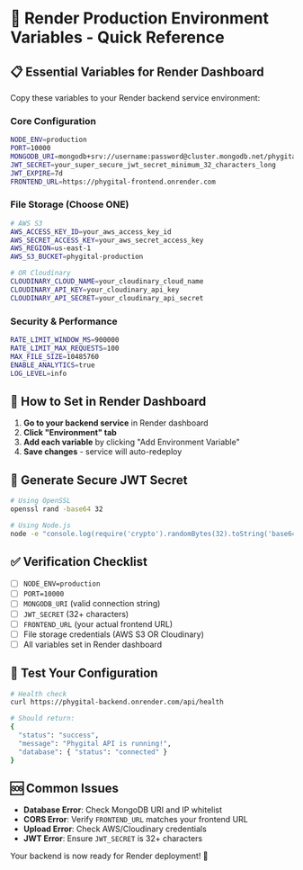 # 🚀 Render Production Environment Variables - Quick Reference

## 📋 Essential Variables for Render Dashboard

Copy these variables to your Render backend service environment:

### Core Configuration
```bash
NODE_ENV=production
PORT=10000
MONGODB_URI=mongodb+srv://username:password@cluster.mongodb.net/phygital?retryWrites=true&w=majority
JWT_SECRET=your_super_secure_jwt_secret_minimum_32_characters_long
JWT_EXPIRE=7d
FRONTEND_URL=https://phygital-frontend.onrender.com
```

### File Storage (Choose ONE)
```bash
# AWS S3
AWS_ACCESS_KEY_ID=your_aws_access_key_id
AWS_SECRET_ACCESS_KEY=your_aws_secret_access_key
AWS_REGION=us-east-1
AWS_S3_BUCKET=phygital-production

# OR Cloudinary
CLOUDINARY_CLOUD_NAME=your_cloudinary_cloud_name
CLOUDINARY_API_KEY=your_cloudinary_api_key
CLOUDINARY_API_SECRET=your_cloudinary_api_secret
```

### Security & Performance
```bash
RATE_LIMIT_WINDOW_MS=900000
RATE_LIMIT_MAX_REQUESTS=100
MAX_FILE_SIZE=10485760
ENABLE_ANALYTICS=true
LOG_LEVEL=info
```

## 🔧 How to Set in Render Dashboard

1. **Go to your backend service** in Render dashboard
2. **Click "Environment" tab**
3. **Add each variable** by clicking "Add Environment Variable"
4. **Save changes** - service will auto-redeploy

## 🔐 Generate Secure JWT Secret

```bash
# Using OpenSSL
openssl rand -base64 32

# Using Node.js
node -e "console.log(require('crypto').randomBytes(32).toString('base64'))"
```

## ✅ Verification Checklist

- [ ] `NODE_ENV=production`
- [ ] `PORT=10000`
- [ ] `MONGODB_URI` (valid connection string)
- [ ] `JWT_SECRET` (32+ characters)
- [ ] `FRONTEND_URL` (your actual frontend URL)
- [ ] File storage credentials (AWS S3 OR Cloudinary)
- [ ] All variables set in Render dashboard

## 🧪 Test Your Configuration

```bash
# Health check
curl https://phygital-backend.onrender.com/api/health

# Should return:
{
  "status": "success",
  "message": "Phygital API is running!",
  "database": { "status": "connected" }
}
```

## 🆘 Common Issues

- **Database Error**: Check MongoDB URI and IP whitelist
- **CORS Error**: Verify `FRONTEND_URL` matches your frontend URL
- **Upload Error**: Check AWS/Cloudinary credentials
- **JWT Error**: Ensure `JWT_SECRET` is 32+ characters

Your backend is now ready for Render deployment! 🎉
